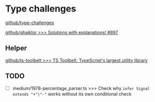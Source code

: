 # Type challenges

[github/type-challenges](https://github.com/type-challenges/type-challenges)

[github/ghaiklor >>> Solutions with explanations! #897](https://github.com/type-challenges/type-challenges/issues/897)

## Helper
[github/ts-toolbelt >>> TS Toolbelt: TypeScript's largest utility library](https://github.com/millsp/ts-toolbelt)

## TODO
- [ ] medium/1978-percentage_parser.ts >>> Check why `infer Signal extends "+"|"-"` works without its own conditional check
